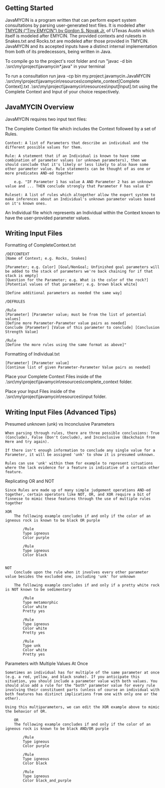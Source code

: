 ## Getting Started

JavaMYCIN is a program written that can perform expert system consultations by parsing user-generated text files. It is modeled after [TMYCIN (“Tiny EMYCIN”) by Gordon S. Novak Jr.](https://www.cs.utexas.edu/~novak/tmycin/tmycin.html) of UTexas Austin which itself is modeled after EMYCIN. The provided contexts and rulesets in Snakes.txt and Rocks.txt are modeled after those provided in TMYCIN. JavaMYCIN and its accepted inputs have a distinct internal implementation from both of its predecessors, being written in Java.

To compile go to the project's root folder and run "javac -d bin .\src\my\project\javamycin\*.java" in your terminal

To run a consultation run java -cp bin my.project.javamycin.JavaMYCIN .\src\my\project\javamycin\resources\complete_context\[Complete Context].txt .\src\my\project\javamycin\resources\input\[Input].txt using the Complete Context and Input of your choice respectively.

## JavaMYCIN Overview

JavaMYCIN requires two input text files: 

The Complete Context file which includes the Context followed by a set of Rules. 

    Context: A list of Parameters that describe an individual and the different possible values for them.

    Rule: A statement that if an Individual is known to have some combination of parameter values (or unknown parameters), then we should conclude that it's likely or less likely to also have some other parameter value. Rule statements can be thought of as one or more predicates AND-ed together 
        
        e.g. "IF Parameter 1 has value A AND Parameter 2 has an unknown value and ... THEN conclude strongly that Parameter F has value E"

    Ruleset: A list of rules which altogether allow the expert system to make inferences about an Individual's unknown parameter values based on it's known ones.
    
An Individual file which represents an Individual within the Context known to have the user-provided parameter values.

## Writing Input Files

Formatting of CompleteContext.txt

    /DEFCONTEXT
    [Name of Context; e.g. Rocks, Snakes]

    [Parameter; e.g. Color] [Goal/NonGoal; Unfinished goal parameters will be added to the stack of parameters we're back chaining for if that stack is empty]
    [Question for the Parameter; e.g. What is the color of the rock?]
    [Potential values of that parameter; e.g. brown black white]

    [Define additional parameters as needed the same way]

    /DEFRULES

    /Rule
    [Parameter] [Parameter value; must be from the list of potential values]
    [Define more Parameter-Parameter value pairs as needed]
    Conclude [Parameter] [Value of this parameter to conclude] [Conclusion Strength Value]

    /Rule
    [Define the more rules using the same format as above]"

Formatting of Individual.txt

    [Parameter] [Parameter value]
    [Continue list of given Parameter-Parameter Value pairs as needed]

Place your Complete Context Files inside of the .\src\my\project\javamycin\resources\complete_context folder.

Place your Input Files inside of the .\src\my\project\javamycin\resources\input folder.

## Writing Input Files (Advanced Tips)

Presumed unknown (unk) vs Inconclusive Parameters

    When parsing through rules, there are three possible conclusions: True (Conclude), False (Don't Conclude), and Inconclusive (Backchain from Here and try again).

    If there isn't enough information to conclude any single value for a Parameter, it will be assigned 'unk' to show it is presumed unknown.

    Rules can use 'unk' within them for example to represent situations where the lack evidence for a feature is indicative of a certain other feature.

Replicating OR and NOT

    Since Rules are made up of many simple judgement operations AND-ed together, certain operators like NOT, OR, and XOR require a bit of finnesse to mimic these features through the use of multiple rules together

    XOR
        The following example concludes if and only if the color of an igneous rock is known to be black OR purple

            /Rule
            Type igneous
            Color purple

            /Rule
            Type igneous
            Color black


    NOT
        Conclude upon the rule when it involves every other parameter value besides the excluded one, including 'unk' for unknown

        The following example concludes if and only if a pretty white rock is NOT known to be sedimentary

            /Rule
            Type metamorphic
            Color white
            Pretty yes

            /Rule
            Type igneous
            Color white
            Pretty yes

            /Rule
            Type unk
            Color white
            Pretty yes
        
Parameters with Multiple Values At Once
    
    Sometimes an individual has for multiple of the same parameter at once (e.g. a red, yellow, and black snake). If you anticipate this situation, you should include a parameter value with both values. You should also add a rule for the "both" parameter value for every rule involving their constituent parts (unless of course an individual with both features has distinct implications from one with only one or the other).

    Using this multiparameters, we can edit the XOR example above to mimic the behavior of OR.

        OR
        The following example concludes if and only if the color of an igneous rock is known to be black AND/OR purple

            /Rule
            Type igneous
            Color purple

            /Rule
            Type igneous
            Color black

            /Rule
            Type igneous
            Color black_and_purple
